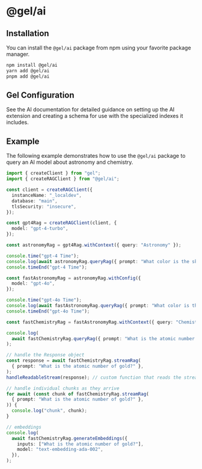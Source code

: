 # @gel/ai

## Installation

You can install the `@gel/ai` package from npm using your favorite package manager.

```bash
npm install @gel/ai
yarn add @gel/ai
pnpm add @gel/ai
```

## Gel Configuration

See the AI documentation for detailed guidance on setting up the AI extension and creating a schema for use with the specialized indexes it includes.

## Example

The following example demonstrates how to use the `@gel/ai` package to query an AI model about astronomy and chemistry.

```typescript
import { createClient } from "gel";
import { createRAGClient } from "@gel/ai";

const client = createRAGClient({
  instanceName: "_localdev",
  database: "main",
  tlsSecurity: "insecure",
});

const gpt4Rag = createRAGClient(client, {
  model: "gpt-4-turbo",
});

const astronomyRag = gpt4Rag.withContext({ query: "Astronomy" });

console.time("gpt-4 Time");
console.log(await astronomyRag.queryRag({ prompt: "What color is the sky on Mars?" }));
console.timeEnd("gpt-4 Time");

const fastAstronomyRag = astronomyRag.withConfig({
  model: "gpt-4o",
});

console.time("gpt-4o Time");
console.log(await fastAstronomyRag.queryRag({ prompt: "What color is the sky on Mars?" }));
console.timeEnd("gpt-4o Time");

const fastChemistryRag = fastAstronomyRag.withContext({ query: "Chemistry" });

console.log(
  await fastChemistryRag.queryRag({ prompt: "What is the atomic number of gold?" }),
);

// handle the Response object
const response = await fastChemistryRag.streamRag(
  { prompt: "What is the atomic number of gold?" },
);
handleReadableStream(response); // custom function that reads the stream

// handle individual chunks as they arrive
for await (const chunk of fastChemistryRag.streamRag(
  { prompt: "What is the atomic number of gold?" },
)) {
  console.log("chunk", chunk);
}

// embeddings
console.log(
  await fastChemistryRag.generateEmbeddings({
    inputs: ["What is the atomic number of gold?"],
    model: "text-embedding-ada-002",
  }),
);
```
